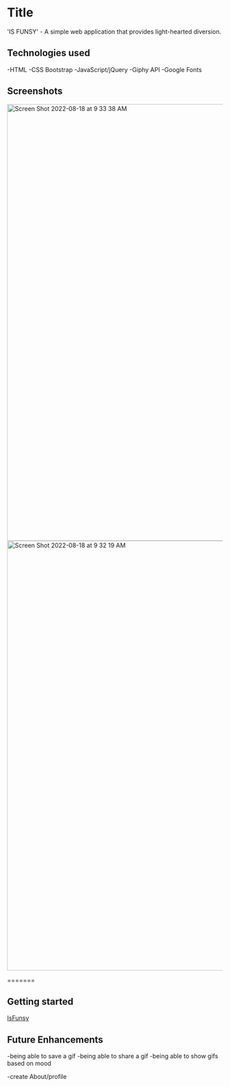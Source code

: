 # Title
'IS FUNSY' -
    A simple web application that provides light-hearted diversion. 

## Technologies used
-HTML 
-CSS
Bootstrap
-JavaScript/jQuery
-Giphy API
-Google Fonts

## Screenshots 
<img width="1020" alt="Screen Shot 2022-08-18 at 9 33 38 AM" src="https://user-images.githubusercontent.com/110471140/185408056-5b5867a2-1739-4212-b1be-1c71b652a5ed.png">

<img width="1004" alt="Screen Shot 2022-08-18 at 9 32 19 AM" src="https://user-images.githubusercontent.com/110471140/185408077-8b0bd232-1c6b-483b-9393-e68408eb0ab0.png">


=======


## Getting started
[IsFunsy](https://anila277.github.io/Is-Funsy/)


## Future Enhancements
-being able to save a gif
-being able to share a gif
-being able to show gifs based on mood

-create About/profile

